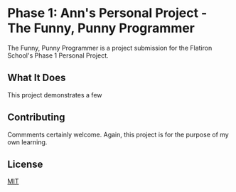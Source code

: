 # Phase 1: Ann's Personal Project - The Funny, Punny Programmer

The Funny, Punny Programmer is a project submission for the Flatiron School's Phase 1 Personal Project.

## What It Does

This project demonstrates a few 


## Contributing

Commments certainly welcome. Again, this project is for the purpose of my own learning.

## License

[MIT](https://choosealicense.com/licenses/mit/)